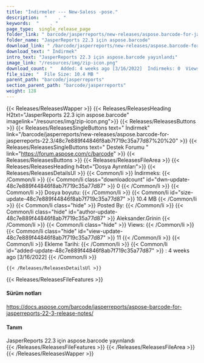 ```yaml
---
title: "İndirmeler --- New-Saless -pose." 
description:  "    . " 
keywords:  "    . " 
page_type:  single_release_page
folder_link: " barcode/jasperreports/new-releases/aspose.barcode-for-jasperreports-22.3/"
folder_name: "JasperReports 22.3 için aspose.barcode"
download_link: " /barcode/jasperreports/new-releases/aspose.barcode-for-jasperreports-22.3/48c7e889f44846f8ab7f719c35a77d87"
download_text: " İndirmek"
intro_text: "JasperReports 22.3 için aspose.barcode yayınlandı"
image_link: "/resources/img/zip-icon.png"
download_count: "   Added: 4 weeks ago [3/16/2022]  İndirmeks: 0  Views: 10"
file_size: "  File Size: 10.4 MB "
parent_path: "barcode/jasperreports"
section_parent_path: "barcode/jasperreports"
weight: 128
---
```


{{< Releases/ReleasesWapper >}}
  {{< Releases/ReleasesHeading H2txt="JasperReports 22.3 için aspose.barcode" imagelink="/resources/img/zip-icon.png">}}
  {{< Releases/ReleasesButtons >}}
    {{< Releases/ReleasesSingleButtons text=" İndirmek" link="/barcode/jasperreports/new-releases/aspose.barcode-for-jasperreports-22.3/48c7e889f44846f8ab7f719c35a77d87%20%20" >}}
    {{< Releases/ReleasesSingleButtons text=" Destek Forumu " link="https://forum.aspose.com/c/barcode" >}}
  {{< Releases/ReleasesButtons >}}
  {{< Releases/ReleasesFileArea >}}
    {{< Releases/ReleasesHeading h4txt="Dosya Ayrıntıları">}}
    {{< Releases/ReleasesDetailsUl >}}
            {{< Common/li  >}} İndirmeks: {{< /Common/li >}} 
      {{< Common/li class="downloadcount" id="dwn-update-48c7e889f44846f8ab7f719c35a77d87" >}} 0 {{< /Common/li >}} 
      {{< Common/li  >}} Dosya boyutu: {{< /Common/li >}} 
      {{< Common/li id="size-update-48c7e889f44846f8ab7f719c35a77d87" >}} 10.4 MB {{< /Common/li >}} 
      {{< Common/li  class="hide" >}} Posted By: {{< /Common/li >}} 
      {{< Common/li class="hide" id="author-update-48c7e889f44846f8ab7f719c35a77d87" >}} Aleksander.Grinin {{< /Common/li >}} 
      {{< Common/li class="hide"  >}} Views: {{< /Common/li >}} 
      {{< Common/li class="hide" id="view-update-48c7e889f44846f8ab7f719c35a77d87" >}} 11 {{< /Common/li >}} 
      {{< Common/li  >}} Ekleme Tarihi: {{< /Common/li >}} 
      {{< Common/li id="added-update-48c7e889f44846f8ab7f719c35a77d87" >}} : 4 weeks ago [3/16/2022] {{< /Common/li >}} 

    {{< /Releases/ReleasesDetailsUl >}}

  {{< Releases/ReleasesFileFeatures >}}
      <h4>Sürüm notları</h4><div><a href="https://docs.aspose.com/barcode/jasperreports/aspose-barcode-for-jasperreports-22-3-release-notes/">https://docs.aspose.com/barcode/jasperreports/aspose-barcode-for-jasperreports-22-3-release-notes/</a></div><h4>Tanım</h4><div class="HTMLDescription">JasperReports 22.3 için aspose.barcode yayınlandı</div>
  {{< /Releases/ReleasesFileFeatures >}}
 {{< /Releases/ReleasesFileArea >}}
{{< /Releases/ReleasesWapper >}}


